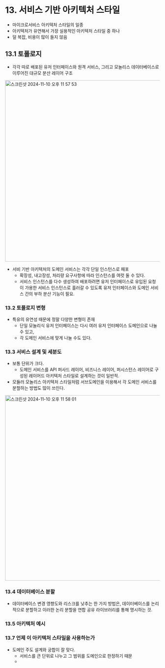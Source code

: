 # 13. 서비스 기반 아키텍처 스타일

- 마이크로서비스 아키텍처 스타일의 일종
- 아키텍처가 유연해서 가장 실용적인 아키텍처 스타일 중 하나
- 덜 복잡, 비용이 많이 들지 않음

## 13.1 토폴로지

- 각각 따로 배포된 유저 인터페이스와 원격 서비스, 그리고 모놀리스 데이터베이스로 이루어진 대규모 분산 레이어 구조

<img width="589" alt="스크린샷 2024-11-10 오후 11 57 53" src="https://github.com/user-attachments/assets/c3763785-e14a-445c-8a82-e99c8e705fbc">

- 서비 기반 아키텍처의 도메인 서비스는 각각 단일 인스턴스로 패포
    - 확장성, 내고장성, 처리량 요구사항에 따라 인스턴스를 여럿 둘 수 있다.
    - 서비스 인스턴스를 다수 생성하여 배포하려면 유저 인터페이스로 유입된 요청이 가용한 서비스 인스턴스로 흘러갈 수 있도록 유저 인터페이스와 도메인 서비스 간의 부하 분산 기능이 필요.

### 13.2 토폴로지 변형

- 특유의 유연성 때문에 정말 다양한 변형이 존재
    - 단일 모놀리식 유저 인터페이스는 다시 여러 유저 인터페이스 도메인으로 나눌 수 있고,
    - 각 도메인 서비스에 맞게 나눌 수도 있다.

### 13.3 서비스 설계 및 세분도

- 보통 단위가 크다.
    - 도메인 서비스를 API 퍼사드 레이어, 비즈니스 레이어, 퍼시스턴스 레이어로 구성된 레이어드 아키텍처 스타일로 설계하는 것이 일반적.
- 모듈러 모놀리스 아키텍처 스타일처럼 서브도메인을 이용해서 각 도메인 서비스를 분할하는 방법도 많이 쓰인다.

<img width="602" alt="스크린샷 2024-11-10 오후 11 58 01" src="https://github.com/user-attachments/assets/6ac68a77-941e-473c-8f78-940a911ae9b5">

### 13.4 데이터베이스 분할

- 데이터베이스 변경 영향도와 리스크를 낮추는 한 가지 방법은, 데이터베이스를 논리적으로 분할하고 이러한 논리 분할을 연합 공유 라이브러리를 통해 명시하는 것.

### 13.5 아키텍처 예시

### 13.7 언제 이 아키텍처 스타일을 사용하는가

- 도메인 주도 설계와 궁합이 잘 맞다.
    - 서비스를 큰 단위로 나누고 그 범위를 도메인으로 한정하기 때문
    -
